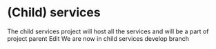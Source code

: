 # (Child) services
The child services project will host all the services and will be a part of project parent Edit
We are now in child services develop branch
